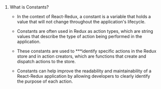 1. What is Constants?

	- In the context of React-Redux, a constant is a variable that holds a value that will not change throughout the application's lifecycle. 

	- Constants are often used in Redux as action types, which are string values that describe the type of action being performed in the application. 
	
	- These constants are used to ***identify specific actions in the Redux store and in action creators, which are functions that create and dispatch actions to the store. 
	
	- Constants can help improve the readability and maintainability of a React-Redux application by allowing developers to clearly identify the purpose of each action.